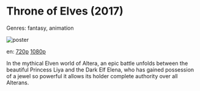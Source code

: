 # Throne of Elves (2017)

Genres: fantasy, animation

![poster](http://image.tmdb.org/t/p/w500/yCV6x3ovzdPEF8LC7JmTr0wOxs3.jpg)

en:
  [720p](magnet:?xt=urn:btih:7372C752BD19B97A4214666EDAFD9472236848EF&tr=udp://glotorrents.pw:6969/announce&tr=udp://tracker.opentrackr.org:1337/announce&tr=udp://torrent.gresille.org:80/announce&tr=udp://tracker.openbittorrent.com:80&tr=udp://tracker.coppersurfer.tk:6969&tr=udp://tracker.leechers-paradise.org:6969&tr=udp://p4p.arenabg.ch:1337&tr=udp://tracker.internetwarriors.net:1337)
  [1080p](magnet:?xt=urn:btih:A80075813EA8DBD0E3F5FBE425E5A6F06F6A4866&tr=udp://glotorrents.pw:6969/announce&tr=udp://tracker.opentrackr.org:1337/announce&tr=udp://torrent.gresille.org:80/announce&tr=udp://tracker.openbittorrent.com:80&tr=udp://tracker.coppersurfer.tk:6969&tr=udp://tracker.leechers-paradise.org:6969&tr=udp://p4p.arenabg.ch:1337&tr=udp://tracker.internetwarriors.net:1337)
  


In the mythical Elven world of Altera, an epic battle unfolds between the beautiful Princess Liya and the Dark Elf Elena, who has gained possession of a jewel so powerful it allows its holder complete authority over all Alterans.